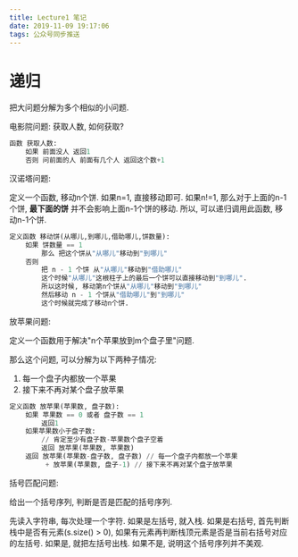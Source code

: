 ```yaml
---
title: Lecture1 笔记
date: 2019-11-09 19:17:06
tags: 公众号同步推送
---
```

# 递归
把大问题分解为多个相似的小问题.

电影院问题: 获取人数, 如何获取?

```python
函数 获取人数:
    如果 前面没人 返回1
    否则 问前面的人 前面有几个人 返回这个数+1
```

汉诺塔问题:

定义一个函数, 移动n个饼. 如果n=1, 直接移动即可. 如果n!=1, 那么对于上面的n-1个饼, **最下面的饼** 并不会影响上面n-1个饼的移动. 所以, 可以递归调用此函数, 移动n-1个饼.

```python
定义函数 移动饼(从哪儿,到哪儿,借助哪儿,饼数量):
    如果 饼数量 == 1 
        那么 把这个饼从"从哪儿"移动到"到哪儿"
    否则
        把 n - 1 个饼 从"从哪儿"移动到"借助哪儿"
        这个时候"从哪儿"这根柱子上的最后一个饼可以直接移动到"到哪儿".
        所以这时候, 移动第n个饼从"从哪儿"移动到"到哪儿"
        然后移动 n - 1 个饼从"借助哪儿"到"到哪儿"
        这个时候就完成了移动n个饼.
```

放苹果问题:

定义一个函数用于解决"n个苹果放到m个盘子里"问题.

那么这个问题, 可以分解为以下两种子情况:

1. 每一个盘子内都放一个苹果
2. 接下来不再对某个盘子放苹果

```python
定义函数 放苹果(苹果数, 盘子数):
    如果 苹果数 == 0 或者 盘子数 == 1
        返回1
    如果苹果数小于盘子数:
        // 肯定至少有盘子数-苹果数个盘子空着
        返回 放苹果(苹果数, 苹果数)
    返回 放苹果(苹果数-盘子数, 盘子数) // 每一个盘子内都放一个苹果
         + 放苹果(苹果数, 盘子-1) // 接下来不再对某个盘子放苹果
```

括号匹配问题:

给出一个括号序列, 判断是否是匹配的括号序列.

先读入字符串, 每次处理一个字符. 如果是左括号, 就入栈. 如果是右括号, 首先判断栈中是否有元素(s.size() > 0), 如果有元素再判断栈顶元素是否是当前右括号对应的左括号. 如果是, 就把左括号出栈. 如果不是, 说明这个括号序列并不美观.

